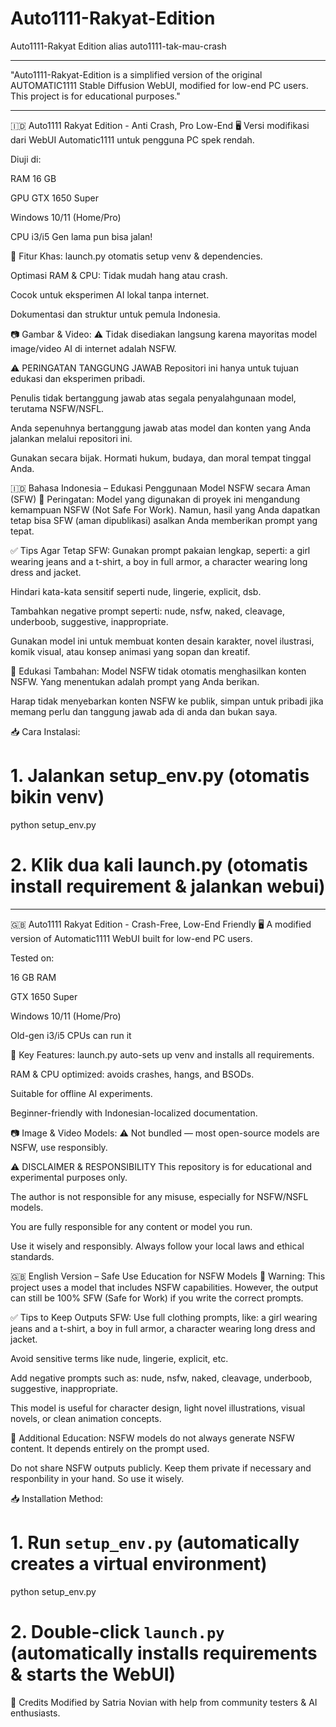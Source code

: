 # Auto1111-Rakyat-Edition
Auto1111-Rakyat Edition alias auto1111-tak-mau-crash

---

"Auto1111-Rakyat-Edition is a simplified version of the original AUTOMATIC1111 Stable Diffusion WebUI, modified for low-end PC users. This project is for educational purposes."

---

🇮🇩 Auto1111 Rakyat Edition - Anti Crash, Pro Low-End
🖥️ Versi modifikasi dari WebUI Automatic1111 untuk pengguna PC spek rendah.

Diuji di:

RAM 16 GB

GPU GTX 1650 Super

Windows 10/11 (Home/Pro)

CPU i3/i5 Gen lama pun bisa jalan!

🔧 Fitur Khas:
launch.py otomatis setup venv & dependencies.

Optimasi RAM & CPU: Tidak mudah hang atau crash.

Cocok untuk eksperimen AI lokal tanpa internet.

Dokumentasi dan struktur untuk pemula Indonesia.

📷 Gambar & Video:
⚠️ Tidak disediakan langsung karena mayoritas model image/video AI di internet adalah NSFW.

⚠️ PERINGATAN TANGGUNG JAWAB
Repositori ini hanya untuk tujuan edukasi dan eksperimen pribadi.

Penulis tidak bertanggung jawab atas segala penyalahgunaan model, terutama NSFW/NSFL.

Anda sepenuhnya bertanggung jawab atas model dan konten yang Anda jalankan melalui repositori ini.

Gunakan secara bijak. Hormati hukum, budaya, dan moral tempat tinggal Anda.

🇮🇩 Bahasa Indonesia – Edukasi Penggunaan Model NSFW secara Aman (SFW)
📌 Peringatan:
Model yang digunakan di proyek ini mengandung kemampuan NSFW (Not Safe For Work). Namun, hasil yang Anda dapatkan tetap bisa SFW (aman dipublikasi) asalkan Anda memberikan prompt yang tepat.

✅ Tips Agar Tetap SFW:
Gunakan prompt pakaian lengkap, seperti:
a girl wearing jeans and a t-shirt,
a boy in full armor,
a character wearing long dress and jacket.

Hindari kata-kata sensitif seperti nude, lingerie, explicit, dsb.

Tambahkan negative prompt seperti:
nude, nsfw, naked, cleavage, underboob, suggestive, inappropriate.

Gunakan model ini untuk membuat konten desain karakter, novel ilustrasi, komik visual, atau konsep animasi yang sopan dan kreatif.

📘 Edukasi Tambahan:
Model NSFW tidak otomatis menghasilkan konten NSFW.
Yang menentukan adalah prompt yang Anda berikan.

Harap tidak menyebarkan konten NSFW ke publik, simpan untuk pribadi jika memang perlu dan tanggung jawab ada di anda dan bukan saya.


📥 Cara Instalasi:
# 1. Jalankan setup_env.py (otomatis bikin venv)
python setup_env.py

# 2. Klik dua kali launch.py (otomatis install requirement & jalankan webui)

---

🇬🇧 Auto1111 Rakyat Edition - Crash-Free, Low-End Friendly
🖥️ A modified version of Automatic1111 WebUI built for low-end PC users.

Tested on:

16 GB RAM

GTX 1650 Super

Windows 10/11 (Home/Pro)

Old-gen i3/i5 CPUs can run it

🔧 Key Features:
launch.py auto-sets up venv and installs all requirements.

RAM & CPU optimized: avoids crashes, hangs, and BSODs.

Suitable for offline AI experiments.

Beginner-friendly with Indonesian-localized documentation.

📷 Image & Video Models:
⚠️ Not bundled — most open-source models are NSFW, use responsibly.

⚠️ DISCLAIMER & RESPONSIBILITY
This repository is for educational and experimental purposes only.

The author is not responsible for any misuse, especially for NSFW/NSFL models.

You are fully responsible for any content or model you run.

Use it wisely and responsibly. Always follow your local laws and ethical standards.

🇬🇧 English Version – Safe Use Education for NSFW Models
📌 Warning:
This project uses a model that includes NSFW capabilities. However, the output can still be 100% SFW (Safe for Work) if you write the correct prompts.

✅ Tips to Keep Outputs SFW:
Use full clothing prompts, like:
a girl wearing jeans and a t-shirt,
a boy in full armor,
a character wearing long dress and jacket.

Avoid sensitive terms like nude, lingerie, explicit, etc.

Add negative prompts such as:
nude, nsfw, naked, cleavage, underboob, suggestive, inappropriate.

This model is useful for character design, light novel illustrations, visual novels, or clean animation concepts.

📘 Additional Education:
NSFW models do not always generate NSFW content.
It depends entirely on the prompt used.

Do not share NSFW outputs publicly. Keep them private if necessary and responbility in your hand. So use it wisely.

📥 Installation Method:
# 1. Run `setup_env.py` (automatically creates a virtual environment)
python setup_env.py

# 2. Double-click `launch.py` (automatically installs requirements & starts the WebUI)

💬 Credits
Modified by Satria Novian with help from community testers & AI enthusiasts.
